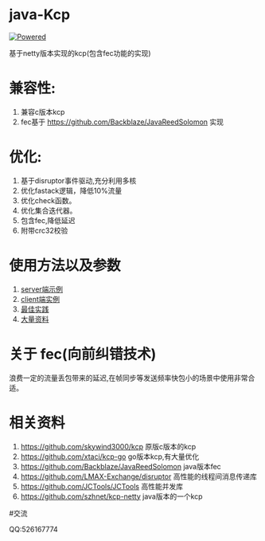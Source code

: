# java-Kcp

[![Powered][2]][1]

基于netty版本实现的kcp(包含fec功能的实现)


[1]: https://github.com/skywind3000/kcp
[2]: http://skywind3000.github.io/word/images/kcp.svg


# 兼容性:
1. 兼容c版本kcp
2. fec基于 https://github.com/Backblaze/JavaReedSolomon 实现


# 优化:
1. 基于disruptor事件驱动,充分利用多核
2. 优化fastack逻辑，降低10%流量
3. 优化check函数。
4. 优化集合迭代器。
5. 包含fec,降低延迟
6. 附带crc32校验
    
    
# 使用方法以及参数
1. [server端示例](https://github.com/l42111996/java-Kcp/blob/master/kcp-netty/src/main/java/KcpRttExampleServer.java)
2. [client端实例](https://github.com/l42111996/java-Kcp/blob/master/kcp-netty/src/main/java/KcpRttExampleClient.java)
3. [最佳实践](https://github.com/skywind3000/kcp/wiki/KCP-Best-Practice)
4. [大量资料](https://github.com/skywind3000/kcp)


# 关于 fec(向前纠错技术)
   
   浪费一定的流量丢包带来的延迟,在帧同步等发送频率快包小的场景中使用非常合适。
   
   
# 相关资料

1. https://github.com/skywind3000/kcp 原版c版本的kcp
2. https://github.com/xtaci/kcp-go go版本kcp,有大量优化
3. https://github.com/Backblaze/JavaReedSolomon java版本fec
4. https://github.com/LMAX-Exchange/disruptor 高性能的线程间消息传递库
5. https://github.com/JCTools/JCTools 高性能并发库
6. https://github.com/szhnet/kcp-netty java版本的一个kcp
   
   
#交流

QQ:526167774
   
    